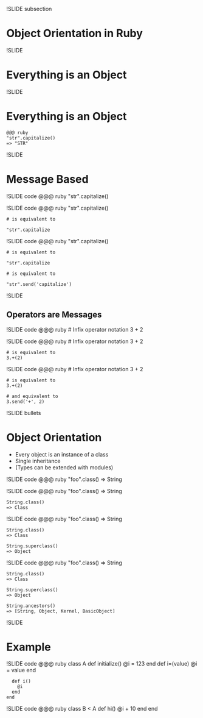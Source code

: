 !SLIDE subsection
# Object Orientation in Ruby #


!SLIDE
# Everything is an Object #


!SLIDE
# Everything is an Object #
    @@@ ruby
    "str".capitalize()
    => "STR"


!SLIDE
# Message Based #

!SLIDE code
    @@@ ruby
    "str".capitalize()


!SLIDE code
    @@@ ruby
    "str".capitalize()

    # is equivalent to

    "str".capitalize


!SLIDE code
    @@@ ruby
    "str".capitalize()

    # is equivalent to

    "str".capitalize

    # is equivalent to

    "str".send('capitalize')


!SLIDE
## Operators are Messages ##

!SLIDE code
    @@@ ruby
    # Infix operator notation
    3 + 2


!SLIDE code
    @@@ ruby
    # Infix operator notation
    3 + 2

    # is equivalent to
    3.+(2)


!SLIDE code
    @@@ ruby
    # Infix operator notation
    3 + 2

    # is equivalent to
    3.+(2)

    # and equivalent to
    3.send('+', 2)


!SLIDE bullets
# Object Orientation #
* Every object is an instance of a class
* Single inheritance
* (Types can be extended with modules)

!SLIDE code
    @@@ ruby
    "foo".class()
    => String


!SLIDE code
    @@@ ruby
    "foo".class()
    => String

    String.class()
    => Class


!SLIDE code
    @@@ ruby
    "foo".class()
    => String

    String.class()
    => Class

    String.superclass()
    => Object


!SLIDE code
    @@@ ruby
    "foo".class()
    => String

    String.class()
    => Class

    String.superclass()
    => Object

    String.ancestors()
    => [String, Object, Kernel, BasicObject]


!SLIDE
# Example #


!SLIDE code
    @@@ ruby
    class A
      def initialize()
        @i = 123
      end
      def i=(value)
        @i = value
      end

      def i()
        @i
      end
    end

!SLIDE code
    @@@ ruby
    class B < A
      def hi()
        @i + 10
      end
    end
